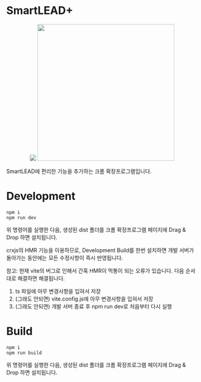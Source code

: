 # SmartLEAD+

<div align="center">
   <img src="https://github.com/PortalCube/SmartLEAD-Plus/assets/35104213/6bb7cb48-dba7-4b81-b29d-9f8a235a5591" />
   <img src="https://github.com/PortalCube/SmartLEAD-Plus/assets/35104213/dc2d2b84-a277-428f-9126-c3789739964b" width="360" />
</div>

SmartLEAD에 편리한 기능을 추가하는 크롬 확장프로그램입니다.


# Development

```
npm i
npm run dev
```
위 명령어를 실행한 다음, 생성된 dist 폴더를 크롬 확장프로그램 페이지에 Drag & Drop 하면 설치됩니다.

crxjs의 HMR 기능을 이용하므로, Development Build를 한번 설치하면 개발 서버가 돌아가는 동안에는 모든 수정사항이 즉시 반영됩니다.

참고: 현재 vite의 버그로 인해서 간혹 HMR이 먹통이 되는 오류가 있습니다. 다음 순서대로 해결하면 해결됩니다.
1. ts 파일에 아무 변경사항을 입혀서 저장
2. (그래도 안되면) vite.config.js에 아무 변경사항을 입혀서 저장
3. (그래도 안되면) 개발 서버 종료 후 npm run dev로 처음부터 다시 실행

# Build

```
npm i
npm run build
```
위 명령어를 실행한 다음, 생성된 dist 폴더를 크롬 확장프로그램 페이지에 Drag & Drop 하면 설치됩니다.
